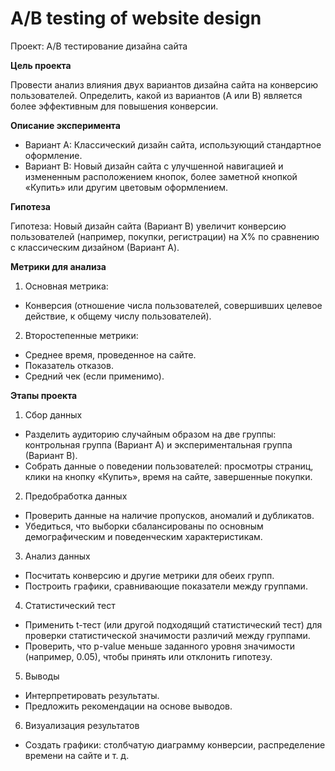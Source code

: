 # A/B testing of website design

Проект: A/B тестирование дизайна сайта

**Цель проекта**

Провести анализ влияния двух вариантов дизайна сайта на конверсию пользователей. Определить, какой из вариантов (A или B) является более эффективным для повышения конверсии.

**Описание эксперимента**

- Вариант A: Классический дизайн сайта, использующий стандартное оформление. 
- Вариант B: Новый дизайн сайта с улучшенной навигацией и измененным расположением кнопок, более заметной кнопкой «Купить» или другим цветовым оформлением.

**Гипотеза**

Гипотеза: Новый дизайн сайта (Вариант B) увеличит конверсию пользователей (например, покупки, регистрации) на X% по сравнению с классическим дизайном (Вариант A).

**Метрики для анализа**

1. Основная метрика:
  - Конверсия (отношение числа пользователей, совершивших целевое действие, к общему числу пользователей).
2. Второстепенные метрики:
  - Среднее время, проведенное на сайте.
  - Показатель отказов.
  - Средний чек (если применимо).

**Этапы проекта**

1. Сбор данных
 - Разделить аудиторию случайным образом на две группы: контрольная группа (Вариант A) и экспериментальная группа (Вариант B).
 - Собрать данные о поведении пользователей: просмотры страниц, клики на кнопку «Купить», время на сайте, завершенные покупки.

2. Предобработка данных
 - Проверить данные на наличие пропусков, аномалий и дубликатов.
 - Убедиться, что выборки сбалансированы по основным демографическим и поведенческим характеристикам.

3. Анализ данных
 - Посчитать конверсию и другие метрики для обеих групп.
 - Построить графики, сравнивающие показатели между группами.

4. Статистический тест
 - Применить t-тест (или другой подходящий статистический тест) для проверки статистической значимости различий между группами.
 - Проверить, что p-value меньше заданного уровня значимости (например, 0.05), чтобы принять или отклонить гипотезу.

5. Выводы
 - Интерпретировать результаты.
 - Предложить рекомендации на основе выводов.

6. Визуализация результатов
 - Создать графики: столбчатую диаграмму конверсии, распределение времени на сайте и т. д.
